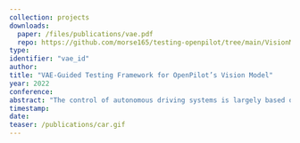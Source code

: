```yaml
---
collection: projects
downloads:
  paper: /files/publications/vae.pdf
  repo: https://github.com/morse165/testing-openpilot/tree/main/VisionModel
type:
identifier: "vae_id"
author:
title: "VAE-Guided Testing Framework for OpenPilot’s Vision Model"
year: 2022
conference:
abstract: "The control of autonomous driving systems is largely based on their visual predictions. However, due to the uncertainty and complexity of real-world driving environments, these systems will need to safely handle unfamiliar inputs. Otherwise, a misinterpretation of these inputs can lead to costly real-world misbehaviors. We examine the vision model from OpenPilot, an open-source autonomous driving system that has been widely deployed in recent years. Since the majority of their training data has been collected from users on highways, we suspect that there are underrepresented features in the training set that have led to the insufficient training of their vision model. To detect these high-risk features, we introduce a VAE-guided approach for the extraction of rare features from OpenPilot’s training set and a framework for the independent testing of their vision model. Our results suggest that there are rare features that cause uncertainty in OpenPilot’s visual predictions for their Automated Lane Centering (ALC) system."
timestamp:
date:
teaser: /publications/car.gif
---
```

